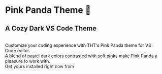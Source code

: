 # Pink Panda Theme 🐼

## A Cozy Dark VS Code Theme 
<br />
Customize your coding experience with THT's Pink Panda theme for VS Code editor. 

<br />
A blend of pastel dark colors contrasted with soft pinks make Pink Panda a pleasure to work with. 

<br />
Get yours installed right now from



